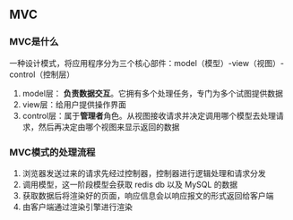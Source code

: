 ## MVC

### MVC是什么

一种设计模式，将应用程序分为三个核心部件：model（模型）-view（视图）-control（控制层）

1. model层： **负责数据交互**。它拥有多个处理任务，专门为多个试图提供数据
2. view层：给用户提供操作界面
3. control层：属于**管理者**角色。从视图接收请求并决定调用哪个模型去处理请求，然后再决定由哪个视图来显示返回的数据

### MVC模式的处理流程

1. 浏览器发送过来的请求先经过控制器，控制器进行逻辑处理和请求分发
2. 调用模型，这一阶段模型会获取 redis db 以及 MySQL 的数据
3. 获取数据后将渲染好的页面，响应信息会以响应报文的形式返回给客户端
4. 由客户端通过渲染引擎进行渲染







